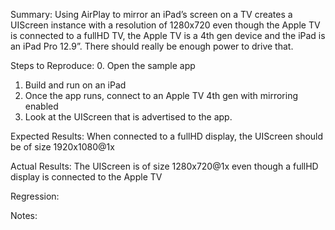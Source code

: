 Summary:
Using AirPlay to mirror an iPad’s screen on a TV creates a UIScreen instance with a resolution of 1280x720 even though the Apple TV is connected to a fullHD TV, the Apple TV is a 4th gen device and the iPad is an iPad Pro 12.9”. There should really be enough power to drive that.

Steps to Reproduce:
0. Open the sample app
1. Build and run on an iPad
2. Once the app runs, connect to an Apple TV 4th gen with mirroring enabled
3. Look at the UIScreen that is advertised to the app.

Expected Results:
When connected to a fullHD display, the UIScreen should be of size 1920x1080@1x

Actual Results:
The UIScreen is of size 1280x720@1x even though a fullHD display is connected to the Apple TV

Regression:


Notes:

